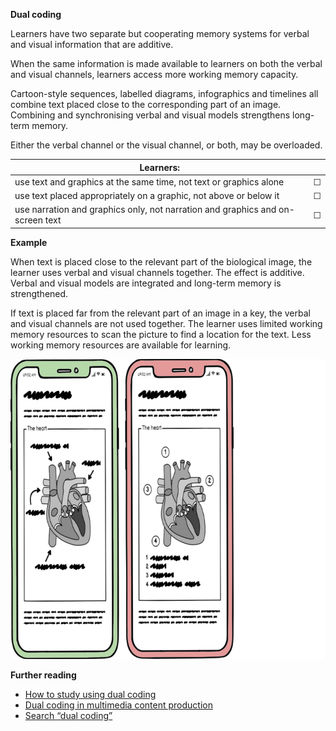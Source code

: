 **Dual coding**

Learners have two separate but cooperating memory systems for verbal and visual information that are additive. 

When the same information is made available to learners on both the verbal and visual channels, learners access more working memory capacity.

Cartoon-style sequences, labelled diagrams, infographics and timelines all combine text placed close to the corresponding part of an image. Combining and synchronising verbal and visual models strengthens long-term memory. 

Either the verbal channel or the visual channel, or both, may be overloaded.

| Learners:     |   |  
| ------------- | ------------- |
| use text and graphics at the same time, not text or graphics alone |&#9744;|
| use text placed appropriately on a graphic, not above or below it  |&#9744; |
| use narration and graphics only, not narration and graphics and on-screen text |&#9744;|

**Example**  

When text is placed close to the relevant part of the biological image, the learner uses verbal and visual channels together. The effect is additive. Verbal and visual models are integrated and long-term memory is strengthened. 

If text is placed far from the relevant part of an image in a key, the verbal and visual channels are not used together. The learner uses limited working memory resources to scan the picture to find a location for the text. Less working memory resources are available for learning.

<img src="https://github.com/warwick-bailey-work/lxd-sys/raw/main/md/images/700-w-480-h/dual-coding-700-480.png" width="700" height="480">  

**Further reading**  

* <a href="https://www.learningscientists.org/blog/2016/9/1-1" target="_top">How to study using dual coding</a>
* <a href="https://www.century.tech/news/what-is-dual-coding-theory-and-how-can-it-help-teaching/" target="_top">Dual coding in multimedia content production</a>
* <a href="https://www.google.com/search?q=dual+coding" target="_top">Search “dual coding”</a>

<div style="page-break-after: always;"></div>


